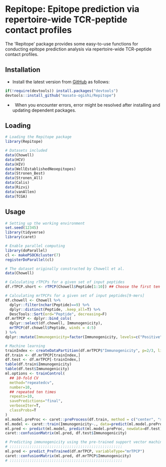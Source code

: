 Repitope: Epitope prediction via repertoire-wide TCR-peptide contact profiles
===============================================

The 'Repitope' package provides some easy-to-use functions for conducting epitope prediction analysis via repertoire-wide TCR-peptide contact profiles.

Installation
------------------------

-   Install the latest version from [GitHub](https://github.com/masato-ogishi/Repitope) as follows:

``` r
if(!require(devtools)) install.packages("devtools")
devtools::install_github("masato-ogishi/Repitope")
```

-   When you encounter errors, error might be resolved after installing and updating dependent packages.

Loading
------------------

``` r
# Loading the Repitope package
library(Repitope)

# Datasets included
data(Chowell)
data(HCV)
data(HIV)
data(WellEstablishedNeoepitopes)
data(Stronen_Best)
data(Stronen_All)
data(Calis)
data(Rizvi)
data(vanAllen)
data(TCGA)
```

Usage
-----------------------------------
``` r
# Setting up the working environment
set.seed(12345)
library(tidyverse)
library(caret)

# Enable parallel computing
library(doParallel)
cl <- makePSOCKcluster(7)
registerDoParallel(cl)

# The dataset originally constructed by Chowell et al.
data(Chowell)

# Calculating rTPCPs for a given set of input peptides
df.rTPCP.short <- rTPCP(Chowell$Peptide[1:10]) ## Choose the first ten peptide to reduce calculation burden

# Calculating mrTPCPs for a given set of input peptides[9-mers]
df.chowell <- Chowell %>% 
  dplyr::filter(nchar(Peptide)==9) %>%
  dplyr::distinct(Peptide, .keep_all=T) %>% 
  DescTools::Sort(ord="Peptide", decreasing=F)
df.mrTPCP <- dplyr::bind_cols(
  dplyr::select(df.chowell, Immunogenicity), 
  mrTPCP(df.chowell$Peptide, winds = 4:5)
) %>%
dplyr::mutate(Immunogenicity=factor(Immunogenicity, levels=c("Positive", "Negative")))

# Machine learning
trainIndex <- createDataPartition(df.mrTPCP$"Immunogenicity", p=2/3, list=F, times=1)
df.train <- df.mrTPCP[trainIndex,]
df.test <- df.mrTPCP[-trainIndex,]
table(df.train$Immunogenicity)
table(df.test$Immunogenicity)
ml.options <- trainControl(
  ## 10-fold CV
  method="repeatedcv",
  number=10,
  ## repeated ten times
  repeats=10,
  savePredictions="final", 
  verboseIter=T, 
  classProbs=T
)
ml.model.preProc <- caret::preProcess(df.train, method = c("center", "scale"))
ml.model <- caret::train(Immunogenicity~., data=predict(ml.model.preProc, newdata=df.train), method="svmPoly", trControl=ml.options)
ml.pred <- predict(ml.model, predict(ml.model.preProc, newdata=df.test))
caret::confusionMatrix(ml.pred, df.test$Immunogenicity)

# Predicting immunogenicity using the pre-trained support vector machine classifier
# :::::::::::::::::::::::::::::::::::::::::::::::::::
ml.pred <- predict_PreTrained(df.mrTPCP, variableType="mrTPCP")
caret::confusionMatrix(ml.pred, df.mrTPCP$Immunogenicity)
# :::::::::::::::::::::::::::::::::::::::::::::::::::

```
